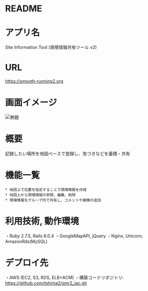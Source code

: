 # README

# アプリ名 #
Site Information Tool (現場情報共有ツール v2)  

# URL #
https://smooth-running2.org

# 画面イメージ #
![無題](https://user-images.githubusercontent.com/76857613/162470522-9904d299-2664-44d3-8c1c-d44f19c07ff7.jpg)

# 概要 #
記録したい場所を地図ベースで登録し、気づきなどを蓄積・共有

# 機能一覧 #
	* 地図上で位置を指定することで現場情報を作成	
	* 地図上から現場情報の参照、編集、削除
	* 現場情報をグループ内で共有し、コメントや画像の追加

# 利用技術, 動作環境 #
・Ruby 2.7.5,  Rails 6.0.4
・GoogleMapAPI, jQuery 
・Nginx, Unicorn, AmazonRds(MySQL)

# デプロイ先
・AWS (EC2, S3, RDS, ELB+ACM)
・構築コードリポジトリ: https://github.com/tshima2/smr2_iac.git
